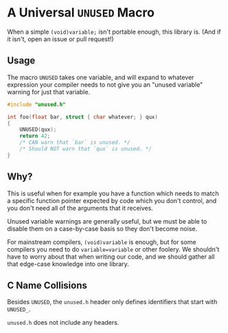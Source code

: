 # A Universal `UNUSED` Macro

When a simple `(void)variable;` isn't portable enough, this library is.
(And if it isn't, open an issue or pull request!)


## Usage

The macro `UNUSED` takes one variable, and will expand to whatever
expression your compiler needs to not give you an "unused variable"
warning for just that variable.

```c
#include "unused.h"

int foo(float bar, struct { char whatever; } qux)
{
    UNUSED(qux);
    return 42;
    /* CAN warn that `bar` is unused. */
    /* Should NOT warn that `qux` is unused. */
}
```


## Why?

This is useful when for example you have a function which needs to
match a specific function pointer expected by code which you don't
control, and you don't need all of the arguments that it receives.

Unused variable warnings are generally useful, but we must be able
to disable them on a case-by-case basis so they don't become noise.

For mainstream compilers, `(void)variable` is enough, but for some
compilers you need to do `variable=variable` or other foolery. We
shouldn't have to worry about that when writing our code, and we
should gather all that edge-case knowledge into one library.


## C Name Collisions

Besides `UNUSED`, the `unused.h` header only defines identifiers that
start with `UNUSED_`.

`unused.h` does not include any headers.
